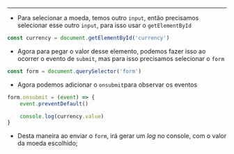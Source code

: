 ___
- Para selecionar a moeda, temos outro `input`, então precisamos selecionar esse outro `input`, para isso usar o `getElementById`
```js
const currency = document.getElementById('currency')
```
- Agora para pegar o valor desse elemento, podemos fazer isso ao ocorrer o evento de `submit`, mas para isso precisamos selecionar o `form`
```js
const form = document.querySelector('form')
```
- Agora podemos adicionar o `onsubmit`para observar os eventos
```js
form.onsubmit = (event) => {
	event.preventDefault()

	console.log(currency.value)
}
```
- Desta maneira ao enviar o `form`, irá gerar um *log* no console, com o valor da moeda escolhido;

